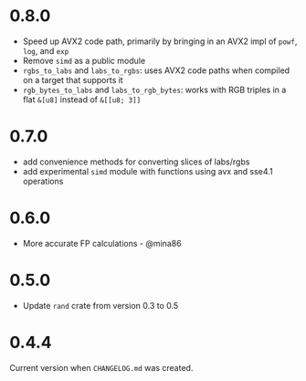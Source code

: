 # 0.8.0

* Speed up AVX2 code path, primarily by bringing in an AVX2 impl of `powf`,
  `log`, and `exp`
* Remove `simd` as a public module
* `rgbs_to_labs` and `labs_to_rgbs`: uses AVX2 code paths when compiled on a
  target that supports it
* `rgb_bytes_to_labs` and `labs_to_rgb_bytes`: works with RGB triples in a flat
  `&[u8]` instead of `&[[u8; 3]]`

# 0.7.0

* add convenience methods for converting slices of labs/rgbs
* add experimental `simd` module with functions using avx and sse4.1 operations

# 0.6.0

* More accurate FP calculations - @mina86

# 0.5.0

* Update `rand` crate from version 0.3 to 0.5

# 0.4.4

Current version when `CHANGELOG.md` was created.
